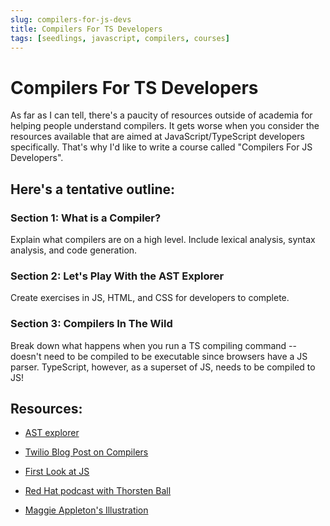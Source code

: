 ```yaml
---
slug: compilers-for-js-devs
title: Compilers For TS Developers
tags: [seedlings, javascript, compilers, courses]
---
```


# Compilers For TS Developers

As far as I can tell, there's a paucity of resources outside of academia for helping people understand compilers. It gets worse when you consider the resources available that are aimed at JavaScript/TypeScript developers specifically. That's why I'd like to write a course called "Compilers For JS Developers".

## Here's a tentative outline:

### Section 1: What is a Compiler?

Explain what compilers are on a high level. Include lexical analysis, syntax analysis, and code generation.

### Section 2: Let's Play With the AST Explorer

Create exercises in JS, HTML, and CSS for developers to complete.

### Section 3: Compilers In The Wild

Break down what happens when you run a TS compiling command -- doesn't need to be compiled to be executable since browsers have a JS parser. TypeScript, however, as a superset of JS, needs to be compiled to JS!

## Resources:

-   [AST explorer](https://astexplorer.net/)

-   [Twilio Blog Post on Compilers](https://www.twilio.com/blog/abstract-syntax-trees#:~:text=Abstract%20Syntax%20Trees%20or%20ASTs,Lexical%20Analysis)

-   [First Look at JS](https://webplatform.github.io/docs/tutorials/your_first_look_at_javascript/)

-   [Red Hat podcast with Thorsten Ball](https://www.redhat.com/en/compiler-podcast/compilers)

-   [Maggie Appleton's Illustration](https://maggieappleton.com/compilers)

